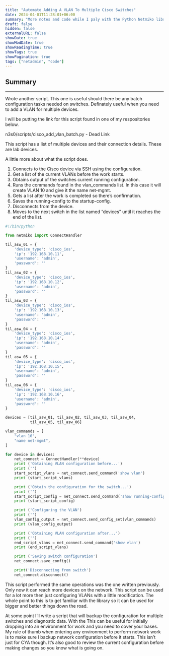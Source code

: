 ```yaml
---
title: "Automate Adding A VLAN To Multiple Cisco Switches"
date: 2024-04-01T11:28:01+06:00
summary: "More notes and code while I paly with the Python Netmiko library."
draft: false
hidden: false
externalURL: false
showDate: true
showModDate: true
showReadingTime: true
showTags: true
showPagination: true
tags: ["netadmin", "code"]
---
```


## Summary
---

Wrote another script. This one is useful should there be any batch configuration tasks needed on switches. Definately useful when you need to add a VLAN for multiple devices.

I will be putting the link for this script found in one of my respositories below.

n3s0/scripts/cisco_add_vlan_batch.py - Dead Link

This script has a list of multiple devices and their connection details. These are lab devices.

A little more about what the script does.

1. Connects to the Cisco device via SSH using the configuration.
2. Get a list of the current VLANs before the work starts.
3. Obtains output of the switches current running configuration.
4. Runs the commands found in the vlan_commands list. In this case it will create VLAN 10 and give it the name net-mgmt.
5. Gets a list after the work is completed so there’s confirmation.
6. Saves the running-config to the startup-config.
7. Disconnects from the device.
8. Moves to the next switch in the list named “devices” until it reaches the end of the list.

```python
#!/bin/python

from netmiko import ConnectHandler

til_asw_01 = {
    'device_type': 'cisco_ios',
    'ip': '192.168.10.11',
    'username': 'admin',
    'password': ''
}
til_asw_02 = {
    'device_type': 'cisco_ios',
    'ip': '192.168.10.12',
    'username': 'admin',
    'password': ''
}
til_asw_03 = {
    'device_type': 'cisco_ios',
    'ip': '192.168.10.13',
    'username': 'admin',
    'password': ''
}
til_asw_04 = {
    'device_type': 'cisco_ios',
    'ip': '192.168.10.14',
    'username': 'admin',
    'password': ''
}
til_asw_05 = {
    'device_type': 'cisco_ios',
    'ip': '192.168.10.15',
    'username': 'admin',
    'password': ''
}
til_asw_06 = {
    'device_type': 'cisco_ios',
    'ip': '192.168.10.16',
    'username': 'admin',
    'password': ''
}

devices = [til_asw_01, til_asw_02, til_asw_03, til_asw_04,
           til_asw_05, til_asw_06]

vlan_commands = [
    "vlan 10",
    "name net-mgmt",
]

for device in devices:
    net_connect = ConnectHandler(**device)
    print ('Obtaining VLAN configuration before...')
    print ('')
    start_script_vlans = net_connect.send_command('show vlan')
    print (start_script_vlans)

    print ('Obtain the configuration for the switch...')
    print ('')
    start_script_config = net_connect.send_command('show running-config')
    print (start_script_config)

    print ('Configuring the VLAN')
    print ('')
    vlan_config_output = net_connect.send_config_set(vlan_commands)
    print (vlan_config_output)

    print ('Obtaining VLAN configuration after...')
    print ('')
    end_script_vlans = net_connect.send_command('show vlan')
    print (end_script_vlans)

    print ('Saving switch configuration')
    net_connect.save_config()

    print('Disconnecting from switch')
    net_connect.disconnect()
```

This script performed the same operations was the one written previously. Only now it can reach more devices on the network. This script can be used for a lot more then just configuring VLANs with a little modification. The whole point to this is to get familiar with the library so it can be used for bigger and better things down the road.

At some point I’ll write a script that will backup the configuration for multiple switches and diagnostic data. With the This can be useful for initially dropping into an environment for work and you need to cover your bases. My rule of thumb when entering any environment to perform network work is to make sure I backup network configuration before it starts. This isn’t just for CYA though. It’s also good to review the current configuration before making changes so you know what is going on.